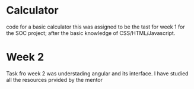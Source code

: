 # Calculator
 code for a basic calculator
this was assigned to be the tast for week 1 for the SOC project; after the basic knowledge of CSS/HTML/Javascript.

# Week 2
Task fro week 2 was understading angular and its interface. I have studied all the resources prvided by the mentor
